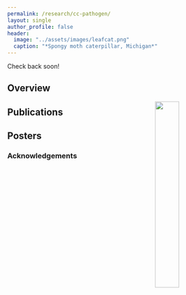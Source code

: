```yaml
---
permalink: /research/cc-pathogen/
layout: single
author_profile: false
header:
  image: "../assets/images/leafcat.png"
  caption: "*Spongy moth caterpillar, Michigan*"
---
```


Check back soon!

## Overview

<img align="right" width="33%" margin-left="20px" src="/assets/images/aboutme1.jpg">

## Publications


## Posters


### Acknowledgements